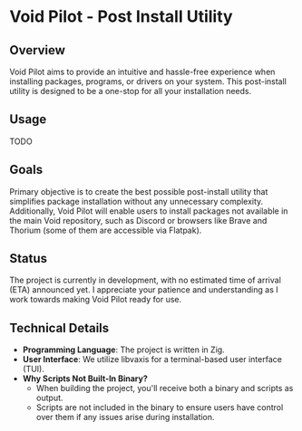 # Void Pilot - Post Install Utility

## Overview
Void Pilot aims to provide an intuitive and hassle-free experience when installing packages, programs, or drivers on your system. This post-install utility is designed to be a one-stop for all your installation needs.

## Usage
TODO

## Goals
Primary objective is to create the best possible post-install utility that simplifies package installation without any unnecessary complexity. Additionally, Void Pilot will enable users to install packages not available in the main Void repository, such as Discord or browsers like Brave and Thorium (some of them are accessible via Flatpak).

## Status
The project is currently in development, with no estimated time of arrival (ETA) announced yet. I appreciate your patience and understanding as I work towards making Void Pilot ready for use.

## Technical Details

* **Programming Language**: The project is written in Zig.
* **User Interface**: We utilize libvaxis for a terminal-based user interface (TUI).
* **Why Scripts Not Built-In Binary?**
    + When building the project, you'll receive both a binary and scripts as output.
    + Scripts are not included in the binary to ensure users have control over them if any issues arise during installation.
